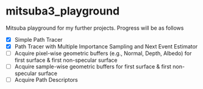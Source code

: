 # mitsuba3_playground

Mitsuba playground for my further projects.
Progress will be as follows

- [X] Simple Path Tracer
- [X] Path Tracer with Multiple Importance Sampling and Next Event Estimator
- [ ] Acquire pixel-wise geometric buffers (e.g., Normal, Depth, Albedo) for first surface & first non-specular surface
- [ ] Acquire sample-wise geometric buffers for first surface & first non-specular surface
- [ ] Acquire Path Descriptors
